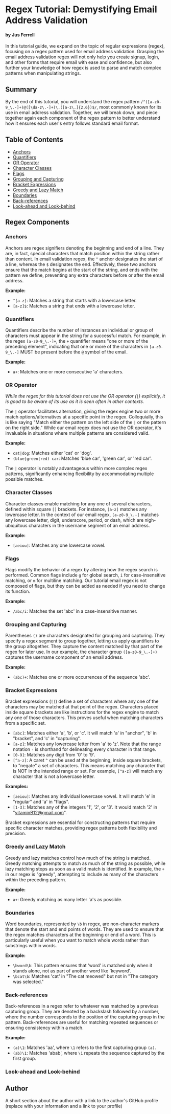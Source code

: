 # Regex Tutorial: Demystifying Email Address Validation
#### by Jus Ferrell

In this tutorial guide, we expand on the topic of regular expressions (regex), focusing on a regex pattern used for email address validation. Grasping the email address validation regex will not only help you create signup, login, and other forms that require email with ease and confidence, but also further your knowledge of how regex is used to parse and match complex patterns when manipulating strings.

## Summary

By the end of this tutorial, you will understand the regex pattern `/^([a-z0-9_\.-]+)@([\da-z\.-]+)\.([a-z\.]{2,6})$/`, most commonly known for its use in email address validation. Together, we will break down, and piece together again each component of the regex pattern to better understand how it ensures each user's entry follows standard email format.

## Table of Contents

- [Anchors](#anchors)
- [Quantifiers](#quantifiers)
- [OR Operator](#or-operator)
- [Character Classes](#character-classes)
- [Flags](#flags)
- [Grouping and Capturing](#grouping-and-capturing)
- [Bracket Expressions](#bracket-expressions)
- [Greedy and Lazy Match](#greedy-and-lazy-match)
- [Boundaries](#boundaries)
- [Back-references](#back-references)
- [Look-ahead and Look-behind](#look-ahead-and-look-behind)

## Regex Components

### Anchors
Anchors are regex signifiers denoting the beginning and end of a line. They are, in fact, special characters that match position within the string rather than content. In email validation regex, the `^` anchor designates the start of a line, whereas the `$` designates the end. Effectively, these two anchors ensure that the match begins at the start of the string, and ends with the pattern we define, preventing any extra characters before or after the email address.

**Example:**
- `^[a-z]`: Matches a string that starts with a lowercase letter.
- `[a-z]$`: Matches a string that ends with a lowercase letter.


### Quantifiers
Quantifiers describe the number of instances an individual or group of characters must appear in the string for a successful match. For example, in the regex `[a-z0-9_\.-]+`, the `+` quantifier means "one or more of the preceding element", indicating that one or more of the characters in `[a-z0-9_\.-]` MUST be present before the `@` symbol of the email.

**Example:**
- `a+`: Matches one or more consecutive 'a' characters.


### OR Operator
_While the regex for this tutorial does not use the OR operator (`|`) explicitly, it is good to be aware of its use as it is seen often in other contexts._

The `|` operator facilitates alternation, giving the regex engine two or more match options/alternatives at a specific point in the regex. Colloquially, this is like saying "Match either the pattern on the left side of the `|` or the pattern on the right side." While our email regex does not use the OR operator, it's invaluable in situations where multiple patterns are considered valid.

**Example:**
- `cat|dog`: Matches either 'cat' or 'dog'.
- `(blue|green|red) car`: Matches 'blue car', 'green car', or 'red car'.

The `|` operator is notably advantageous within more complex regex patterns, significantly enhancing flexibility by accommodating multiple possible matches.


### Character Classes
Character classes enable matching for any one of several characters, defined within square `[]` brackets. For instance, `[a-z]` matches any lowercase letter. In the context of our email regex, `[a-z0-9_\.-]` matches any lowercase letter, digit, underscore, period, or dash, which are nigh-ubiquitous characters in the username segment of an email address.

**Example:**
- `[aeiou]`: Matches any one lowercase vowel.


### Flags
Flags modify the behavior of a regex by altering how the regex search is performed. Common flags include `g` for global search, `i` for case-insensitive matching, or `m` for multiline matching. Our tutorial email regex is not composed of flags, but they can be added as needed if you need to change its function.

**Example:**
- `/abc/i`: Matches the set 'abc' in a case-insensitive manner.


### Grouping and Capturing
Parentheses `()` are characters designated for grouping and capturing. They specify a regex segment to group together, letting us apply quantifiers to the group altogether. They  capture the content matched by that part of the regex for later use. In our example, the character group `([a-z0-9_\.-]+)` captures the username component of an email address.

**Example:**
- `(abc)+`: Matches one or more occurrences of the sequence 'abc'.


### Bracket Expressions
Bracket expressions (`[]`) define a set of characters where any one of the characters may be matched at that point of the regex. Characters placed inside square brackets are like instructions for the regex engine to match any one of those characters. This proves useful when matching characters from a specific set.

- `[abc]`: Matches either 'a', 'b', or 'c'. It will match 'a' in "anchor", 'b' in "bracket", and 'c' in "capturing".
- `[a-z]`: Matches any lowercase letter from 'a' to 'z'. Note that the range notation `-` is shorthand for delineating every character in that range.
- `[0-9]`: Matches any digit from '0' to '9'.
- `[^a-z]`: A caret `^` can be used at the beginning, inside square brackets, to "negate" a set of characters. This means matching any character that is NOT in the intended range or set. For example, `[^a-z]` will match any character that is not a lowercase letter.

**Examples:**
- `[aeiou]`: Matches any individual lowercase vowel. It will match 'e' in "regular" and 'a' in "flags".
- `[1-3]`: Matches any of the integers '1', '2', or '3'. It would match '2' in "vitaminB12@gmail.com".

Bracket expressions are essential for constructing patterns that require specific character matches, providing regex patterns both flexibility and precision.

### Greedy and Lazy Match
Greedy and lazy matches control how much of the string is matched. Greedy matching attempts to match as much of the string as possible, while lazy matching stops as soon as a valid match is identified. In example, the `+` in our regex is "greedy", attempting to include as many of the characters within the preceding pattern.

**Example:**
- `a+`: Greedy matching as many letter 'a's as possible.


### Boundaries
Word boundaries, represented by `\b` in regex, are non-character markers that denote the start and end points of words. They are used to ensure that the regex matches characters at the beginning or end of a word. This is particularly useful when you want to match whole words rather than substrings within words.

**Example:**
- `\bword\b`: This pattern ensures that 'word' is matched only when it stands alone, not as part of another word like 'keyword'.
- `\bcat\b`: Matches 'cat' in "The cat meowed" but not in "The category was selected."


### Back-references
Back-references in a regex refer to whatever was matched by a previous capturing group. They are denoted by a backslash followed by a number, where the number corresponds to the position of the capturing group in the pattern. Back-references are useful for matching repeated sequences or ensuring consistency within a match.

**Example:**
- `(a)\1`: Matches 'aa', where `\1` refers to the first capturing group `(a)`.
- `(ab)\1`: Matches 'abab', where `\1` repeats the sequence captured by the first group.


### Look-ahead and Look-behind

## Author

A short section about the author with a link to the author's GitHub profile (replace with your information and a link to your profile)